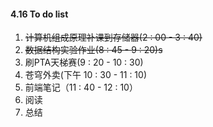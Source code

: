 #### 4.16 To do list

1. ~~计算机组成原理补课到存储器(2 : 00 - 3 : 40)~~
2. ~~数据结构实验作业(8 : 45 - 9 : 20)s~~
3. 刷PTA天梯赛(9 : 20 - 10 : 30)
4. 苍穹外卖(下午 10 : 30 - 11 : 10)
5. 前端笔记（11 : 40 - 12 : 10）
6. 阅读
7. 总结 